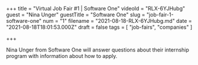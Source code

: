 +++
title = "Virtual Job Fair #1 | Software One"
videoId = "RLX-6YJHubg"
guest = "Nina Unger"
guestTitle = "Software One"
slug = "job-fair-1-software-one"
num = "1"
filename = "2021-08-18-RLX-6YJHubg.md"
date = "2021-08-18T18:01:53.000Z"
draft = false
tags = [ "job-fairs", "companies" ]

+++

Nina Unger from Software One will answer questions about their internship program with information about how to apply.
